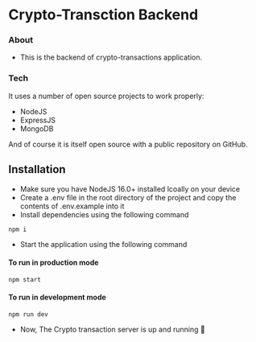 # Crypto-Transction Backend

### About

- This is the backend of crypto-transactions application.

### Tech

It uses a number of open source projects to work properly:

- NodeJS
- ExpressJS
- MongoDB

And of course it is itself open source with a public repository
on GitHub.

## Installation

- Make sure you have NodeJS 16.0+ installed lcoally on your device
- Create a .env file in the root directory of the project and copy the contents of .env.example into it
- Install dependencies using the following command

```
npm i
```

- Start the application using the following command

#### To run in production mode

```
npm start
```

#### To run in development mode

```
npm run dev
```

- Now, The Crypto transaction server is up and running 🚀
